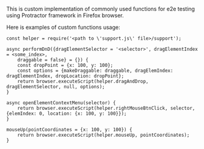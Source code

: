 This is custom implementation of commonly used functions
for e2e testing using Protractor framework in Firefox browser.

Here is examples of custom functions usage:

```
const helper = require('<path to \'support.js\' file>/support');

async performDnD({dragElementSelector = '<selector>', dragElementIndex = <some_index>,
    draggable = false} = {}) {
    const dropPoint = {x: 100, y: 100};
    const options = {makeDraggable: draggable, dragElemIndex: dragElementIndex, dropLocation: dropPoint};
    return browser.executeScript(helper.dragAndDrop, dragElementSelector, null, options);
}

async openElementContextMenu(selector) {
    return browser.executeScript(helper.rightMouseBtnClick, selector, {elemIndex: 0, location: {x: 100, y: 100}});
}

mouseUp(pointCoordinates = {x: 100, y: 100}) {
    return browser.executeScript(helper.mouseUp, pointCoordinates);
}
```
